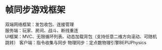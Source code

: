 # 帧同步游戏框架
双端网络框架：发包收包、连接管理   \
服务端：玩家、房间、战斗、断线重连 \
UI框架：MVC、无限循环列表、动态加载背包（支持任意二维方向滚动、可随机跳转）
客户端：指令收集与同步
物理同步：定点数物理引擎BEPUPhysics
